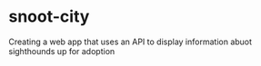 # snoot-city
Creating a web app that uses an API to display information abuot sighthounds up for adoption
